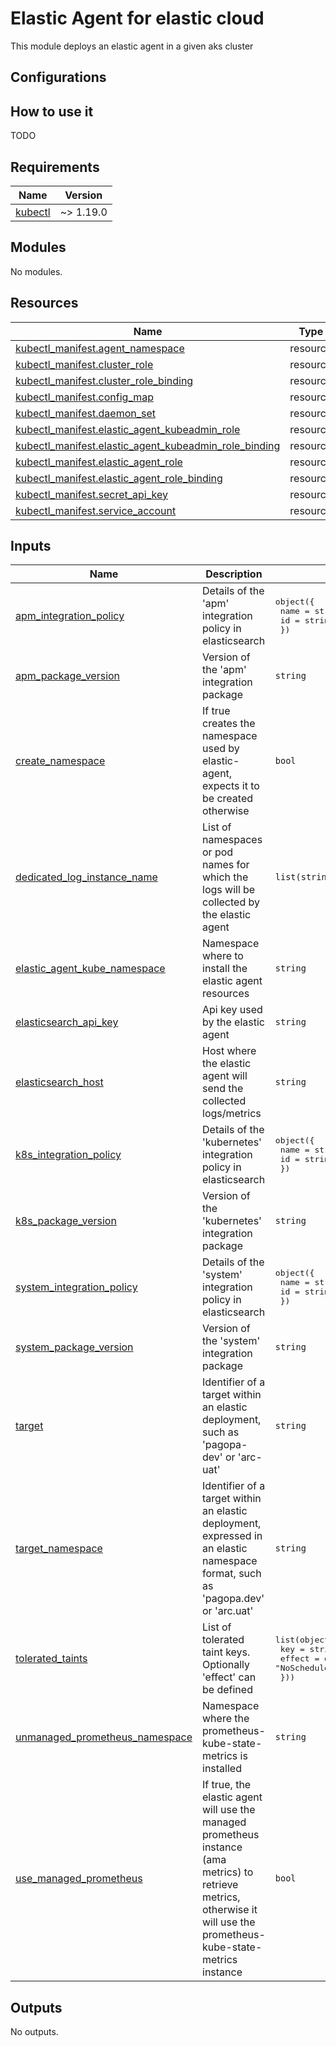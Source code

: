 # Elastic Agent for elastic cloud

This module deploys an elastic agent in a given aks cluster

## Configurations

## How to use it

TODO

<!-- markdownlint-disable -->
<!-- BEGIN_TF_DOCS -->
## Requirements

| Name | Version |
|------|---------|
| <a name="requirement_kubectl"></a> [kubectl](#requirement\_kubectl) | ~> 1.19.0 |

## Modules

No modules.

## Resources

| Name | Type |
|------|------|
| [kubectl_manifest.agent_namespace](https://registry.terraform.io/providers/gavinbunney/kubectl/latest/docs/resources/manifest) | resource |
| [kubectl_manifest.cluster_role](https://registry.terraform.io/providers/gavinbunney/kubectl/latest/docs/resources/manifest) | resource |
| [kubectl_manifest.cluster_role_binding](https://registry.terraform.io/providers/gavinbunney/kubectl/latest/docs/resources/manifest) | resource |
| [kubectl_manifest.config_map](https://registry.terraform.io/providers/gavinbunney/kubectl/latest/docs/resources/manifest) | resource |
| [kubectl_manifest.daemon_set](https://registry.terraform.io/providers/gavinbunney/kubectl/latest/docs/resources/manifest) | resource |
| [kubectl_manifest.elastic_agent_kubeadmin_role](https://registry.terraform.io/providers/gavinbunney/kubectl/latest/docs/resources/manifest) | resource |
| [kubectl_manifest.elastic_agent_kubeadmin_role_binding](https://registry.terraform.io/providers/gavinbunney/kubectl/latest/docs/resources/manifest) | resource |
| [kubectl_manifest.elastic_agent_role](https://registry.terraform.io/providers/gavinbunney/kubectl/latest/docs/resources/manifest) | resource |
| [kubectl_manifest.elastic_agent_role_binding](https://registry.terraform.io/providers/gavinbunney/kubectl/latest/docs/resources/manifest) | resource |
| [kubectl_manifest.secret_api_key](https://registry.terraform.io/providers/gavinbunney/kubectl/latest/docs/resources/manifest) | resource |
| [kubectl_manifest.service_account](https://registry.terraform.io/providers/gavinbunney/kubectl/latest/docs/resources/manifest) | resource |

## Inputs

| Name | Description | Type | Default | Required |
|------|-------------|------|---------|:--------:|
| <a name="input_apm_integration_policy"></a> [apm\_integration\_policy](#input\_apm\_integration\_policy) | Details of the 'apm' integration policy in elasticsearch | <pre>object({<br/>    name = string<br/>    id   = string<br/>  })</pre> | n/a | yes |
| <a name="input_apm_package_version"></a> [apm\_package\_version](#input\_apm\_package\_version) | Version of the 'apm' integration package | `string` | n/a | yes |
| <a name="input_create_namespace"></a> [create\_namespace](#input\_create\_namespace) | If true creates the namespace used by elastic-agent, expects it to be created otherwise | `bool` | `true` | no |
| <a name="input_dedicated_log_instance_name"></a> [dedicated\_log\_instance\_name](#input\_dedicated\_log\_instance\_name) | List of namespaces or pod names for which the logs will be collected by the elastic agent | `list(string)` | n/a | yes |
| <a name="input_elastic_agent_kube_namespace"></a> [elastic\_agent\_kube\_namespace](#input\_elastic\_agent\_kube\_namespace) | Namespace where to install the elastic agent resources | `string` | n/a | yes |
| <a name="input_elasticsearch_api_key"></a> [elasticsearch\_api\_key](#input\_elasticsearch\_api\_key) | Api key used by the elastic agent | `string` | n/a | yes |
| <a name="input_elasticsearch_host"></a> [elasticsearch\_host](#input\_elasticsearch\_host) | Host where the elastic agent will send the collected logs/metrics | `string` | n/a | yes |
| <a name="input_k8s_integration_policy"></a> [k8s\_integration\_policy](#input\_k8s\_integration\_policy) | Details of the 'kubernetes' integration policy in elasticsearch | <pre>object({<br/>    name = string<br/>    id   = string<br/>  })</pre> | n/a | yes |
| <a name="input_k8s_package_version"></a> [k8s\_package\_version](#input\_k8s\_package\_version) | Version of the 'kubernetes' integration package | `string` | n/a | yes |
| <a name="input_system_integration_policy"></a> [system\_integration\_policy](#input\_system\_integration\_policy) | Details of the 'system' integration policy in elasticsearch | <pre>object({<br/>    name = string<br/>    id   = string<br/>  })</pre> | n/a | yes |
| <a name="input_system_package_version"></a> [system\_package\_version](#input\_system\_package\_version) | Version of the 'system' integration package | `string` | n/a | yes |
| <a name="input_target"></a> [target](#input\_target) | Identifier of a target within an elastic deployment, such as 'pagopa-dev' or 'arc-uat' | `string` | n/a | yes |
| <a name="input_target_namespace"></a> [target\_namespace](#input\_target\_namespace) | Identifier of a target within an elastic deployment, expressed in an elastic namespace format, such as 'pagopa.dev' or 'arc.uat' | `string` | n/a | yes |
| <a name="input_tolerated_taints"></a> [tolerated\_taints](#input\_tolerated\_taints) | List of tolerated taint keys. Optionally 'effect' can be defined | <pre>list(object({<br/>    key    = string<br/>    effect = optional(string, "NoSchedule")<br/>  }))</pre> | `[]` | no |
| <a name="input_unmanaged_prometheus_namespace"></a> [unmanaged\_prometheus\_namespace](#input\_unmanaged\_prometheus\_namespace) | Namespace where the prometheus-kube-state-metrics is installed | `string` | `"ND"` | no |
| <a name="input_use_managed_prometheus"></a> [use\_managed\_prometheus](#input\_use\_managed\_prometheus) | If true, the elastic agent will use the managed prometheus instance (ama metrics) to retrieve metrics, otherwise it will use the prometheus-kube-state-metrics instance | `bool` | `true` | no |

## Outputs

No outputs.
<!-- END_TF_DOCS -->
